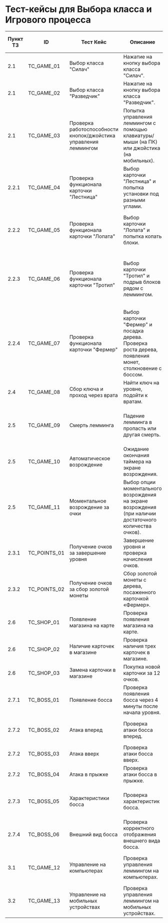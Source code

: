 # Тест-кейсы для Выбора класса и Игрового процесса

| Пункт ТЗ | ID | Тест Кейс | Описание | Ожидаемый Результат (успех) | Ожидаемый Результат (неудача) | Статус | Приоритет |
|---|---|---|---|---|---|---|---|
| 2.1 | TC_GAME_01 | Выбор класса "Силач" | Нажатие на кнопку выбора класса "Силач". | Переход на игровую сцену класса "Силач". | - |  | High |
| 2.1 | TC_GAME_02 | Выбор класса "Разведчик" | Нажатие на кнопку выбора класса "Разведчик". | Переход на игровую сцену класса "Разведчик". | - |  | High |
| 2.1 | TC_GAME_03 | Проверка  работоспособности кнопок/джойстика управления леммингом | Попытка управления леммингом с помощью клавиатуры/мыши (на ПК) или джойстика (на мобильных). | Лемминг двигается в соответствии с  управлением. | Лемминг не реагирует на  управление. |  | High |
| 2.2.1 | TC_GAME_04 | Проверка функционала карточки "Лестница" | Выбор карточки "Лестница" и попытка установки под разными углами. | Лемминг  устанавливает лестницу под нужным углом,  может  взбираться по ней. | Некорректная работа установки  лестницы,  лемминг  не  может  взбираться. |  | High |
| 2.2.2 | TC_GAME_05 | Проверка  функционала карточки  "Лопата"  | Выбор карточки "Лопата"  и  попытка  копать  блоки. | Лемминг  копает  блоки в заданном радиусе.  | Некорректная работа  карточки,  лемминг не может копать блоки. |  | High |
| 2.2.3 | TC_GAME_06 | Проверка  функционала карточки "Тротил"  | Выбор карточки  "Тротил"  и  подрыв  блоков рядом с леммингом. | Взрыв  уничтожает  блоки в заданном радиусе, наносит  урон леммингу,  находящемуся в зоне поражения.  | Некорректная  работа карточки,  взрыв  не  уничтожает  блоки/не  наносит урон  леммингу. |  | High |
| 2.2.4 | TC_GAME_07 | Проверка  функционала  карточки  "Фермер"  | Выбор карточки "Фермер" и посадка дерева. Проверка роста дерева, появления монет,  столкновение  с боссом.  | Лемминг  сажает  дерево,  дерево  растет  в течение 3 минут, на кроне появляются  монеты,  дерево  служит  препятствием для босса. | Некорректная  работа  карточки:  дерево  не  растет/монеты не  появляются/дерево не  является преградой. |  | High |
| 2.4 | TC_GAME_08 |  Сбор  ключа  и  проход  через врата  |  Найти ключ на  уровне,  подойти к  вратам. | Переход на следующий уровень.  | Переход на следующий уровень не происходит. |  | High |
| 2.5 | TC_GAME_09 |  Смерть  лемминга  | Падение лемминга в пропасть или другая  смерть. | Появление  экрана  возрождения,  таймер  автоматического  возрождения. | Смерть лемминга не  наступает/экран  возрождения  не  появляется.  |  | High |
| 2.5 | TC_GAME_10 |  Автоматическое возрождение  | Ожидание  окончания  таймера  на  экране  возрождения.  | Возрождение  лемминга  в начале  уровня через 30  секунд. |  Возрождение не  происходит. |  | Medium |
| 2.5 | TC_GAME_11 | Моментальное возрождение за очки | Выбор опции моментального возрождения на экране возрождения (при наличии достаточного количества очков). | Возрождение лемминга  в начале уровня, списание 15  очков. | Возрождение не происходит/не списываются очки. |  | Medium |
| 2.3.1 | TC_POINTS_01 | Получение очков за завершение уровня | Завершение уровня и проверка начисления очков. | Начисление 10 очков. | Очки не начисляются. |  | High |
| 2.3.2 | TC_POINTS_02 | Получение очков за сбор золотой монеты | Сбор золотой монеты с дерева, посаженного карточкой «Фермер». | Начисление 2 очков. | Очки не начисляются. |  | High |
| 2.6 | TC_SHOP_01 | Появление магазина на карте | Проверка появления магазина на карте. | Магазин появляется на карте. | Магазин не появляется. |  | High |
| 2.6 | TC_SHOP_02 | Наличие карточек в магазине | Проверка наличия трех карточек в магазине. | В магазине есть три карточки. | Карточки отсутствуют. |  | High |
| 2.6 | TC_SHOP_03 | Замена карточки в магазине | Покупка новой карточки за 12 очков. | Карточка заменена, 12 очков списаны. | Карточка не заменена, очки не списаны. |  | High |
| 2.7.1 | TC_BOSS_01 | Появление босса | Проверка появления босса через 4 минуты после начала уровня. | Босс появляется через 4 минуты. | Босс не появляется. |  | High |
| 2.7.2 | TC_BOSS_02 | Атака вперед | Проверка атаки босса вперед. | Наносится урон, блоки разрушаются. | Урон не наносится, блоки не разрушаются. |  | High |
| 2.7.2 | TC_BOSS_03 | Атака вверх | Проверка атаки босса вверх. | Босс прыгает и наносит урон. | Урон не наносится. |  | High |
| 2.7.2 | TC_BOSS_04 | Атака в прыжке | Проверка атаки босса в прыжке. | Босс прыгает, падает и наносит урон. | Урон не наносится. |  | High |
| 2.7.3 | TC_BOSS_05 | Характеристики босса | Проверка характеристик босса. | Босс имеет бесконечное здоровье, скорость 1, урон 20000. | Характеристики не соответствуют ожидаемым. |  | High |
| 2.7.4 | TC_BOSS_06 | Внешний вид босса | Проверка корректного отображения внешнего вида босса. | Босс отображается корректно. | Внешний вид босса некорректен. |  | High |
| 3.1 | TC_GAME_12 | Управление на компьютерах | Проверка управления леммингом на компьютерах. | Лемминг управляется клавишами w,a,s,d, space, e,r. | Управление не работает. |  | High |
| 3.2 | TC_GAME_13 | Управление на мобильных устройствах | Проверка управления леммингом на мобильных устройствах. | Лемминг управляется джойстиком и нажатием на карточку. | Управление не работает. |  | High |